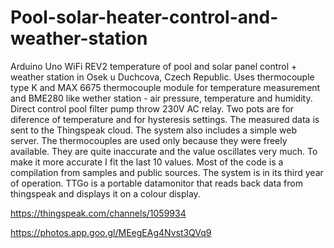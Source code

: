 # Pool-solar-heater-control-and-weather-station
Arduino Uno WiFi REV2 temperature of pool and solar panel control + weather station in Osek u Duchcova, Czech Republic. 
Uses thermocouple type K and MAX 6675 thermocouple module for temperature measurement and BME280 like wether station - air pressure, temperature and humidity. 
Direct control pool filter pump throw 230V AC relay.
Two pots are for diference of temperature and for hysteresis settings. 
The measured data is sent to the Thingspeak cloud. The system also includes a simple web server. 
The thermocouples are used only because they were freely available. They are quite inaccurate and the value oscillates very much. 
To make it more accurate I fit the last 10 values. Most of the code is a compilation from samples and public sources. 
The system is in its third year of operation.
TTGo is a portable datamonitor that reads back data from thingspeak and displays it on a colour display.

https://thingspeak.com/channels/1059934

https://photos.app.goo.gl/MEegEAg4Nvst3QVq9

